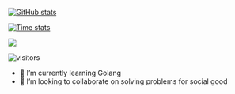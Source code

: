 [![GitHub stats](https://github-readme-stats.vercel.app/api?username=mitsuhiko&show_icons=true&theme=algolia)](https://github.com/ojengwa)


[![Time stats](https://github-readme-stats.vercel.app/api/wakatime?username=bernard)](https://github.com/ojengwa)

![](https://github-profile-summary-cards.vercel.app/api/cards/profile-details?username=ojengwa&theme=default)

<!-- [![Top Langs](https://github-readme-stats.vercel.app/api/top-langs/?username=ojengwa&theme=algolia)](https://github.com/ojengwa/github-readme-stats) -->

![visitors](https://visitor-badge.laobi.icu/badge?page_id=ojengwa.readme)


- 🌱 I’m currently learning Golang
- 👯 I’m looking to collaborate on solving problems for social good

<!--
**ojengwa/ojengwa** is a ✨ _special_ ✨ repository because its `README.md` (this file) appears on your GitHub profile.

Here are some ideas to get you started:

- 🤔 I’m looking for help with ...
- 💬 Ask me about ...
- 📫 How to reach me: ...
- 😄 Pronouns: He/Him
- ⚡ Fun fact: ...
-->
